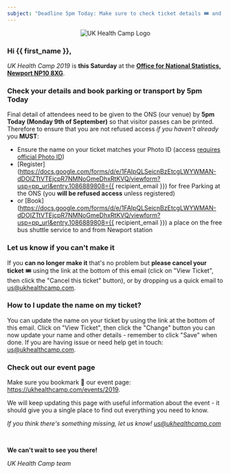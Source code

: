 ```yaml
---
subject: "Deadline 5pm Today: Make sure to check ticket details 🎟️ and transport plans for UK Health Camp"
---
```


<div style="text-align: center;"><img src="https://ukhealthcamp.com/branding/logos/ukhealthcamp-red-small.png" title="UK Health Camp Logo"></div>

### Hi {{ first_name }},

_UK Health Camp 2019_ is **this Saturday** at the **[Office for National Statistics, Newport NP10 8XG](https://goo.gl/maps/Xb4gZ3ntw3xe2sUP9)**.

### Check your details and book parking or transport by 5pm Today

Final detail of attendees need to be given to the ONS (our venue) by **5pm Today (Monday 9th of September)** so that visitor passes can be printed. Therefore to ensure that you are not refused access _if you haven't already_ you **MUST**: 

- Ensure the name on your ticket matches your Photo ID (access [requires official Photo ID](https://ukhealthcamp.com/events/2019#photo-id-requirement))
- [Register](https://docs.google.com/forms/d/e/1FAIpQLSeicnBzEtcgLWYWMAN-dDOIZTtVTEjcpR7NMNoGmeDhxRtKVQ/viewform?usp=pp_url&entry.1086889808={{ recipient_email }}) for free Parking at the ONS (you **will be refused access** unless registered)
- or [Book](https://docs.google.com/forms/d/e/1FAIpQLSeicnBzEtcgLWYWMAN-dDOIZTtVTEjcpR7NMNoGmeDhxRtKVQ/viewform?usp=pp_url&entry.1086889808={{ recipient_email }}) a place on the free bus shuttle service to and from Newport station

### Let us know if you can't make it

If you **can no longer make it** that's no problem but **please cancel your ticket** 🎟️ using the link at the bottom of this email (click on "View Ticket", then click the "Cancel this ticket" button), or by dropping us a quick email to <us@ukhealthcamp.com>.

### How to I update the name on my ticket?

You can update the name on your ticket by using the link at the bottom of this email. Click on "View Ticket", then click the "Change" button you can now update your name and other details - remember to click "Save" when done. If you are having issue or need help get in touch: <us@ukhealthcamp.com>.

### Check out our event page

Make sure you bookmark 🔗 our event page: <https://ukhealthcamp.com/events/2019>.

We will keep updating this page with useful information about the event - it should give you a single place to find out everything you need to know.

_If you think there's something missing, let us know! <us@ukhealthcamp.com>_

<br>

**We can't wait to see you there!**

_UK Health Camp team_